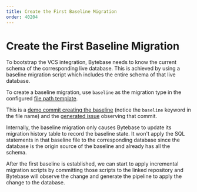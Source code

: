 ```yaml
---
title: Create the First Baseline Migration
order: 40204
---
```


# Create the First Baseline Migration

To bootstrap the VCS integration, Bytebase needs to know the current schema of the corresponding live database. This is achieved by using a baseline migration script which includes the entire schema of that live database.

To create a baseline migration, use `baseline` as the migration type in the configured [file path template](/docs/use-bytebase/name-and-organize-schema-files#file-path-template).

This is a [demo commit creating the baseline](https://gitlab.bytebase.com/bytebase-demo/shop/-/commit/da90a2510eccd051ad14e4b89ca904d733169a39) (notice the `baseline` keyword in the file name) and the [generated issue](https://demo.bytebase.com/issue/create-product-table-13002) observing that commit.

<hint-block type="info">

Internally, the baseline migration only causes Bytebase to update its migration history table to record the baseline state. It won't apply the SQL statements in that baseline file to the corresponding database since the database is the origin source of the baseline and already has all the schema.

</hint-block>

After the first baseline is established, we can start to apply incremental migration scripts by committing those scripts to the linked repository and Bytebase will observe the change and generate the pipeline to apply the change to the database.
